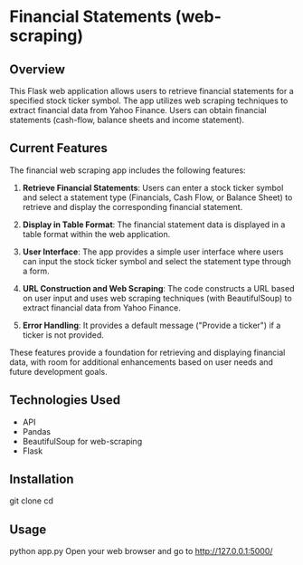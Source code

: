 # Financial Statements (web-scraping)

## Overview

This Flask web application allows users to retrieve financial statements for a specified stock ticker symbol. The app utilizes web scraping techniques to extract financial data from Yahoo Finance. Users can obtain financial statements (cash-flow, balance sheets and income statement). 

## Current Features

The financial web scraping app includes the following features:

1. **Retrieve Financial Statements**: Users can enter a stock ticker symbol and select a statement type (Financials, Cash Flow, or Balance Sheet) to retrieve and display the corresponding financial statement.

2. **Display in Table Format**: The financial statement data is displayed in a table format within the web application.

3. **User Interface**: The app provides a simple user interface where users can input the stock ticker symbol and select the statement type through a form.


4. **URL Construction and Web Scraping**: The code constructs a URL based on user input and uses web scraping techniques (with BeautifulSoup) to extract financial data from Yahoo Finance.


5. **Error Handling**: It provides a default message ("Provide a ticker") if a ticker is not provided.

These features provide a foundation for retrieving and displaying financial data, with room for additional enhancements based on user needs and future development goals.


## Technologies Used

- API
- Pandas
- BeautifulSoup for web-scraping
- Flask

## Installation

git clone <repository-url>
cd <directory>


## Usage

python app.py
Open your web browser and go to http://127.0.0.1:5000/





